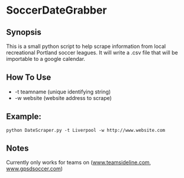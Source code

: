 # SoccerDateGrabber

## Synopsis

This is a small python script to help scrape information from local recreational Portland soccer leagues. It will write a .csv file that will be importable to a google calendar.

## How To Use

* -t teamname (unique identifying string)
* -w website (website address to scrape)

## Example:

```
python DateScraper.py -t Liverpool -w http://www.website.com
```

## Notes

Currently only works for teams on (www.teamsideline.com, www.gpsdsoccer.com)
